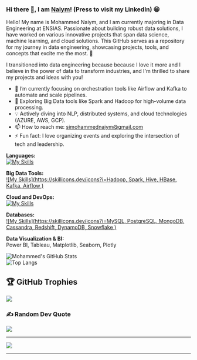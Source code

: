 ### Hi there 👋, I am [Naiym](https://www.linkedin.com/in/Mohammed-NAIYM)! (Press to visit my LinkedIn) 😁

Hello! My name is Mohammed Naiym, and I am currently majoring in Data Engineering at ENSIAS. Passionate about building robust data solutions, I have worked on various innovative projects that span data science, machine learning, and cloud solutions. This GitHub serves as a repository for my journey in data engineering, showcasing projects, tools, and concepts that excite me the most. 🚀

I transitioned into data engineering because because I love it more and I believe in the power of data to transform industries, and I'm thrilled to share my projects and ideas with you!

- 🔭 I’m currently focusing on orchestration tools like Airflow and Kafka to automate and scale pipelines.  
- 🌱 Exploring Big Data tools like Spark and Hadoop for high-volume data processing.  
- 💡 Actively diving into NLP, distributed systems, and cloud technologies (AZURE, AWS, GCP).  
- 📫 How to reach me: simohammednaiym@gmail.com  
- ⚡ Fun fact: I love organizing events and exploring the intersection of tech and leadership.  

**Languages:**  
[![My Skills](https://skillicons.dev/icons?i=py,java,scala,c,cpp,bash,sql,html,css)](https://skillicons.dev)

**Big Data Tools:**  
[![My Skills](https://skillicons.dev/icons?i=Hadoop, Spark, Hive, HBase, Kafka, Airflow  )](https://skillicons.dev)


**Cloud and DevOps:**  
[![My Skills](https://skillicons.dev/icons?i=docker,kubernetes,azure,aws,gcp,gitlab)](https://skillicons.dev)

**Databases:**  
[![My Skills](https://skillicons.dev/icons?i=MySQL, PostgreSQL, MongoDB, Cassandra, Redshift, DynamoDB, Snowflake  )](https://skillicons.dev)
  

**Data Visualization & BI:**  
Power BI, Tableau, Matplotlib, Seaborn, Plotly  

![Mohammed's GitHub Stats](https://github-readme-stats.vercel.app/api?username=SimedNaiym&count_private=true&show_icons=true&include_all_commits=true)  
![Top Langs](https://github-readme-stats.vercel.app/api/top-langs/?username=SimedNaiym&hide=TeX&layout=compact)
## 🏆 GitHub Trophies
![](https://github-profile-trophy.vercel.app/?username=anasaadi02&theme=radical&no-frame=true&no-bg=true&margin-w=4)

### ✍️ Random Dev Quote
![](https://quotes-github-readme.vercel.app/api?type=horizontal&theme=gruvbox)

---
[![](https://visitcount.itsvg.in/api?id=anasaadi02&icon=0&color=0)](https://visitcount.itsvg.in)

---
